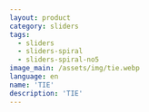 ```yaml
---
layout: product
category: sliders
tags:
  - sliders
  - sliders-spiral
  - sliders-spiral-no5
image_main: /assets/img/tie.webp
language: en
name: 'TIE'
description: 'TIE'
---
```

